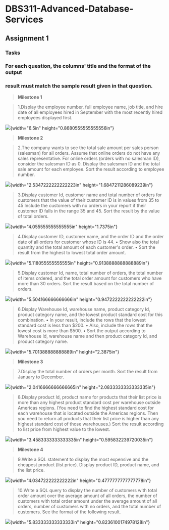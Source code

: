# DBS311-Advanced-Database-Services

## **Assignment 1**

### **Tasks**
### For each question, the columns' title and the format of the output
### result must match the sample result given in that question.

> **Milestone 1** 

> 1.Display the employee number, full employee name, job title, and
> hire date of all employees hired in September with the most recently
> hired employees displayed first.

![](DBS311_Assignment1/media/image1.png){width="6.5in"
height="0.8680555555555556in"}

> **Milestone 2** 

> 2.The company wants to see the total sale amount per sales person
> (salesman) for all orders. Assume that online orders do not have any
> sales representative. For online orders (orders with no salesman ID),
> consider the salesman ID as 0. Display the salesman ID and the total
> sale amount for each employee.
> Sort the result according to employee number.

![](DBS311_Assignment1/media/image2.png){width="2.5347222222222223in"
height="1.6847211286089239in"}

> 3.Display customer Id, customer name and total number of orders for
> customers that the value of their customer ID is in values from 35 to
> 45 Include the customers with no orders in your report if their
> customer ID falls in the range 35 and 45. 
> Sort the result by the value of total orders.

![](DBS311_Assignment1/media/image3.png){width="4.055555555555555in"
height="1.7375in"}

> 4.Display customer ID, customer name, and the order ID and the order date of all orders for customer whose ID is 44.
> • Show also the total quantity and the total amount of each customer's order.
> • Sort the result from the highest to lowest total order amount.

![](DBS311_Assignment1/media/image4.png){width="5.118055555555555in"
height="0.9138888888888889in"}

> 5.Display customer Id, name, total number of orders, the total
> number of items ordered, and the total order amount for customers who
> have more than 30 orders. Sort the result based on the total number of
> orders.

![](DBS311_Assignment1/media/image5.png){width="5.504166666666666in"
height="0.9472222222222222in"}

> 6.Display Warehouse Id, warehouse name, product category Id, product
> category name, and the lowest product standard cost for this combination.
> • In your result, include the rows that the lowest standard cost is less than $200.
> • Also, include the rows that the lowest cost is more than $500.
> • Sort the output according to Warehouse Id, warehouse name and then
> product category Id, and product category name.

![](DBS311_Assignment1/media/image6.png){width="5.701388888888889in"
height="2.3875in"}

> **Milestone 3**

> 7.Display the total number of orders per month. Sort the result from
> January to December.

![](DBS311_Assignment1/media/image7.png){width="2.0416666666666665in"
height="2.0833333333333335in"}

> 8.Display product Id, product name for products that their list
> price is more than any highest product standard cost per warehouse
> outside Americas regions.
> (You need to find the highest standard cost for each warehouse that is
> located outside the Americas regions. Then you need to return all
> products that their list price is higher than any highest standard
> cost of those warehouses.)
> Sort the result according to list price from highest value to the lowest.

![](DBS311_Assignment1/media/image8.png){width="3.4583333333333335in"
height="0.595832239720035in"}

> **Milestone 4**

> 9.Write a SQL statement to display the most expensive and the
> cheapest product (list price). Display product ID, product name, and
> the list price.

![](DBS311_Assignment1/media/image9.png){width="4.034722222222222in"
height="0.4777777777777778in"}

> 10.Write a SQL query to display the number of customers with total
> order amount over the average amount of all orders, the number of
> customers with total order amount under the average amount of all
> orders, number of customers with no orders, and the total number of
> customers.
> See the format of the following result.

![](DBS311_Assignment1/media/image10.png){width="5.833333333333333in"
height="0.8236100174978128in"}
